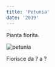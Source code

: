 ```yaml
---
title: 'Petunia'
date: '2019'
---
```

Pianta fiorita.

![petunia](/piante/petunia_files/20191030_105513.jpg)

Fiorisce da ? a ?

